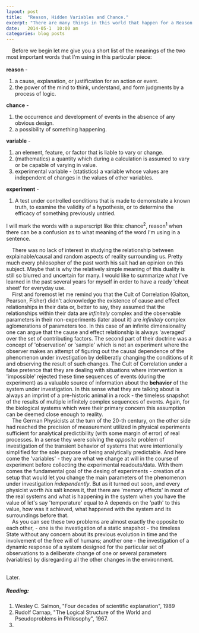 ```yaml
---
layout: post
title:  "Reason, Hidden Variables and Chance."
excerpt: "There are many things in this world that happen for a Reason even if we don't know why but there are things that happen by Chance which means that they can not be (reasonably) explained."
date:   2014-05-1  10:00 am
categories: blog posts
---
```


&nbsp;&nbsp;&nbsp;&nbsp;Before we begin let me give you a short list of the meanings of the two most important words that I'm using in this particular piece:<br><br>
__reason__ - 
1. a cause, explanation, or justification for an action or event.
2. the power of the mind to think, understand, and form judgments by a process of logic.<br>

__chance__ - 
1. the occurrence and development of events in the absence of any obvious design.
2. a possibility of something happening.<br>

__variable__ - 
1. an element, feature, or factor that is liable to vary or change.
2. (mathematics) a quantity which during a calculation is assumed to vary or
be capable of varying in value.
3. experimental variable - (statistics) a variable whose values are
independent of changes in the values of other variables.<br>

__experiment__ -
1. A test under controlled conditions that is made to demonstrate a known truth, to examine the validity of a hypothesis, or to determine the efficacy of something previously untried.<br>

I will mark the words with a superscript like this: chance<sup>2</sup>, reason<sup>1</sup> when there can be a confusion as to what meaning of the word I'm using in a sentence.<br>

&nbsp;&nbsp;&nbsp;&nbsp;There was no lack of interest in studying the relationship between explainable/causal and random aspects of reality surrounding us. Pretty much every philosopher of the past worth his salt had an opinion on this subject. Maybe that is why the relatively simple meaning of this duality is still so blurred and uncertain for many. I would like to summarize what I've learned in the past several years for myself in order to have a ready 'cheat sheet' for everyday use.<br>
&nbsp;&nbsp;&nbsp;&nbsp;First and foremost let me remind you that the Cult of Correlation (Galton, Pearson, Fisher) didn't acknowledge the existence of cause and effect relationships in their data or, better to say, they assumed that the relationships within their data are _infinitely_ complex and the observable parameters in their non-experiments (later about it) are _infinitely_ complex aglomerations of parameters too. In this case of an infinite dimensionality one can argue that the cause and effect relationship is always 'averaged' over the set of contributing factors. The second part of their doctrine was a concept of 'observation' or 'sample' which is not an experiment where the observer makes an attempt of figuring out the causal dependence of the phenomenon under investigation by deliberatly changing the conditions of it and observing the result of such changes. The Cult of Correlation under a false pretence that they are dealing with situations where intervention is 'impossible' rejected these time sequences of events (during the experiment) as a valuable source of information about the __behavior__ of the system under investigation. In this sense what they are talking about is always an imprint of a pre-historic animal in a rock - the timeless snapshot of the results of multiple infinitely complex sequences of events. Again, for the biological systems which were their primary concern this assumption can be deemed close enough to reality.<br>
&nbsp;&nbsp;&nbsp;&nbsp;The German Physicists at the turn of the 20-th century, on the other side had reached the precision of measurement utilized in physical experiments sufficient for analytical predictibility (with some margin of error) of real processes. In a sense they were solving the _opposite_ problem of investigation of the transient behavior of systems that were intentionally simplified for the sole purpose of being analytically predictable. And here come the 'variables' - they are what we change at will in the course of experiment before collecting the experimental readouts/data. With them comes the fundamental goal of the desing of experiments - creation of a setup that would let you change the main parameters of the phenomenon under investigation _independently_. But as it turned out soon, and every physicist worth _his_ salt knows it, that there are 'memory effects' in most of the real systems and what is happening in the system when you have the value of let's say 'temperature' equal to A depends on the 'path' to this value, how was it achieved, what happened with the system and its surroundings before that.<br>
&nbsp;&nbsp;&nbsp;&nbsp;As you can see these two problems are almost exactly the opposite to each other, - one is the investigation of a static snapshot - the timeless State without any concern about its previous evolution in time and the involvement of the free will of humans; another one - the investigation of a dynamic response of a system designed for the particular set of observations to a deliberate change of one or several parameters (variables) by disregarding all the other changes in the environment.<br><br>

Later. 

##### Reading:

1. Wesley C. Salmon, "Four decades of scientific explanation", 1989
2. Rudolf Carnap, "The Logical Structure of the World and Pseudoproblems in
Philosophy", 1967.
3. 
